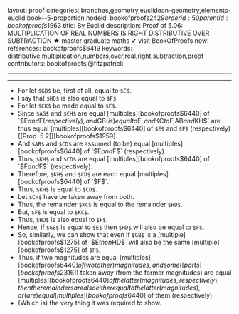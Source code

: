 layout: proof
categories: branches,geometry,euclidean-geometry,elements-euclid,book--5-proportion
nodeid: bookofproofs$2429
orderid: 50
parentid: bookofproofs$1963
title: By Euclid
description:  Proof of 5.06: MULTIPLICATION OF REAL NUMBERS IS RIGHT DISTRIBUTIVE OVER SUBTRACTION &#9733; master graduate maths &#10004; visit BookOfProofs now!
references: bookofproofs$6419
keywords: distributive,multiplication,numbers,over,real,right,subtraction,proof
contributors: bookofproofs,@fitzpatrick

---


---



* For let `$GB$` be, first of all, equal to `$E$`.
* I say that `$HD$` is also equal to `$F$`.
* For let `$CK$` be made equal to `$F$`.
* Since `$AG$` and `$CH$` are equal [multiples][bookofproofs$6440] of `$E$` and `$F$` (respectively), and `$GB$` (is) equal to `$E$`, and `$KC$` to `$F$`, `$AB$` and `$KH$` are thus equal [multiples][bookofproofs$6440] of `$E$` and `$F$` (respectively) [[Prop. 5.2]][bookofproofs$1959].
* And `$AB$` and `$CD$` are assumed (to be) equal [multiples][bookofproofs$6440] of `$E$` and `$F$` (respectively).
* Thus, `$KH$` and `$CD$` are equal [multiples][bookofproofs$6440] of `$F$` and `$F$` (respectively).
* Therefore, `$KH$` and `$CD$` are each equal [multiples][bookofproofs$6440] of `$F$`.
* Thus, `$KH$` is equal to `$CD$`.
* Let `$CH$` have be taken away from both.
* Thus, the remainder `$KC$` is equal to the remainder `$HD$`.
* But, `$F$` is equal to `$KC$`.
* Thus, `$HD$` is also equal to `$F$`.
* Hence, if `$GB$` is equal to `$E$` then `$HD$` will also be equal to `$F$`.
* So, similarly, we can show that even if `$GB$` is a [multiple][bookofproofs$1275] of `$E$` then `$HD$` will also be the same [multiple][bookofproofs$1275] of `$F$`.
* Thus, if two magnitudes are equal [multiples][bookofproofs$6440] of two (other) magnitudes, and some ([parts][bookofproofs$2316]) taken away (from the former magnitudes) are equal [multiples][bookofproofs$6440] of the latter (magnitudes, respectively), then the remainders are also either equal to the latter (magnitudes), or (are) equal [multiples][bookofproofs$6440] of them (respectively).
* (Which is) the very thing it was required to show.

